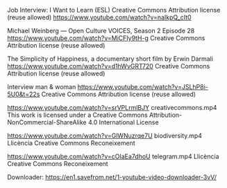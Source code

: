 


Job Interview: I Want to Learn (ESL)
Creative Commons Attribution license (reuse allowed)
https://www.youtube.com/watch?v=naIkpQ_cIt0


Michael Weinberg — Open Culture VOICES, Season 2 Episode 28
https://www.youtube.com/watch?v=MiCFIy9tH-g
Creative Commons Attribution license (reuse allowed)

The Simplicity of Happiness, a documentary short film by Erwin Darmali
https://www.youtube.com/watch?v=d1hWvGRT720
Creative Commons Attribution license (reuse allowed)

Interview man & woman
https://www.youtube.com/watch?v=JSLhP8i-5U0&t=22s
Creative Commons Attribution license (reuse allowed)

https://www.youtube.com/watch?v=srVPLrmlBJY
creativecommons.mp4
This work is licensed under a Creative Commons Attribution-NonCommercial-ShareAlike 4.0 International License

https://www.youtube.com/watch?v=GlWNuzrqe7U
biodiversity.mp4
Llicència Creative Commons Reconeixement

https://www.youtube.com/watch?v=cOIaEa7dhoU
telegram.mp4
Llicència Creative Commons Reconeixement

Downloader: https://en1.savefrom.net/1-youtube-video-downloader-3vV/


